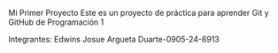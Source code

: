 Mi Primer Proyecto
Este es un proyecto de práctica para aprender Git y GitHub de Programación 1

Integrantes: 
Edwins Josue Argueta Duarte-0905-24-6913
 
